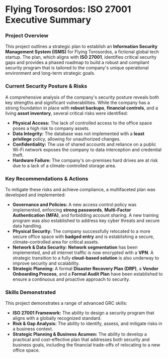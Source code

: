 # **Flying Torosordos: ISO 27001 Executive Summary**

### **Project Overview**

This project outlines a strategic plan to establish an **Information Security Management System (ISMS)** for Flying Torosordos, a fictional global tech startup. The plan, which aligns with **ISO 27001**, identifies critical security gaps and provides a phased roadmap to build a robust and compliant security program that is tailored to the company's unique operational environment and long-term strategic goals.

### **Current Security Posture & Risks**

A comprehensive analysis of the company's security posture reveals both key strengths and significant vulnerabilities. While the company has a strong foundation in place with **robust backups**, **financial controls**, and a living **asset inventory**, several critical risks were identified:

* **Physical Access:** The lack of controlled access to the office space poses a high risk to company assets.  
* **Data Integrity:** The database was not implemented with a **least privilege** policy, allowing for unauthorized changes.  
* **Confidentiality:** The use of shared accounts and reliance on a public Wi-Fi network exposes the company to data interception and credential theft.  
* **Hardware Failure:** The company's on-premises hard drives are at risk due to a lack of a climate-controlled storage area.

### **Key Recommendations & Actions**

To mitigate these risks and achieve compliance, a multifaceted plan was developed and implemented:

* **Governance and Policies:** A new access control policy was implemented, enforcing **strong passwords**, **Multi-Factor Authentication (MFA)**, and forbidding account sharing. A new training program was also established to address key cyber threats and secure data handling.  
* **Physical Security:** The company successfully relocated to a more secure office space with **badged entry** and is establishing a secure, climate-controlled area for critical assets.  
* **Network & Data Security:** **Network segmentation** has been implemented, and all internet traffic is now encrypted with a **VPN**. A strategic transition to a fully **cloud-based solution** is also underway to improve security and scalability.  
* **Strategic Planning:** A formal **Disaster Recovery Plan (DRP)**, a **Vendor Onboarding Process**, and a **Formal Audit Plan** have been established to ensure a continuous and proactive approach to security.

### **Skills Demonstrated**

This project demonstrates a range of advanced GRC skills:

* **ISO 27001 Framework:** The ability to design a security program that aligns with a globally recognized standard.  
* **Risk & Gap Analysis:** The ability to identify, assess, and mitigate risks in a business context.  
* **Strategic Planning & Business Acumen:** The ability to develop a practical and cost-effective plan that addresses both security and business goals, including the financial trade-offs of relocating to a new office space.
